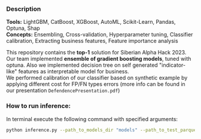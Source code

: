 ### Description
**Tools:** LightGBM, CatBoost, XGBoost, AutoML, Scikit-Learn, Pandas, Optuna, Shap  
**Concepts:** Ensembling, Cross-validation, Hyperparameter tuning, Classifier calibration, Extracting business features, Feature importance analysis     

This repository contains the **top-1** solution for Siberian Alpha Hack 2023. Our team implemented **ensemble of gradient boosting models**, tuned with optuna. Also we implemented decision tree on self generated "indicator-like" features as interpretable model for business.   
We performed calibration of our classifier based on synthetic example by applying different cost for FP/FN types errors (more info can be found in our presentation `DefendencePresentation.pdf`)      

### How to run inference:
In terminal execute the following command with specified arguments:
```sh
python inference.py --path_to_models_dir "models" --path_to_test_parquet "data/test.parquet"
```
